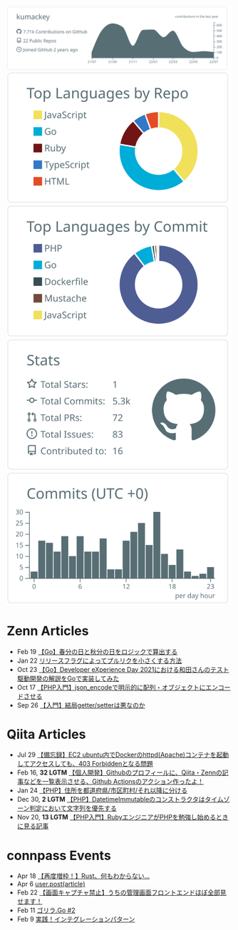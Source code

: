 [![](https://raw.githubusercontent.com/kumackey/kumackey/main/profile-summary-card-output/default/0-profile-details.svg)](https://github.com/vn7n24fzkq/github-profile-summary-cards)
[![](https://raw.githubusercontent.com/kumackey/kumackey/main/profile-summary-card-output/default/1-repos-per-language.svg)](https://github.com/vn7n24fzkq/github-profile-summary-cards) [![](https://raw.githubusercontent.com/kumackey/kumackey/main/profile-summary-card-output/default/2-most-commit-language.svg)](https://github.com/vn7n24fzkq/github-profile-summary-cards)
[![](https://raw.githubusercontent.com/kumackey/kumackey/main/profile-summary-card-output/default/3-stats.svg)](https://github.com/vn7n24fzkq/github-profile-summary-cards) [![](https://raw.githubusercontent.com/kumackey/kumackey/main/profile-summary-card-output/default/4-productive-time.svg)](https://github.com/vn7n24fzkq/github-profile-summary-cards)

# Zenn Articles

<!-- profile updater begin: zenn -->
- Feb 19 [【Go】春分の日と秋分の日をロジックで算出する](https://zenn.dev/kumackey/articles/d20220219-21c9a5e8b8603a)
- Jan 22 [リリースフラグによってプルリクを小さくする方法](https://zenn.dev/kumackey/articles/d20220120-98f77cad115deb)
- Oct 23 [【Go】Developer eXperience Day 2021における和田さんのテスト駆動開発の解説をGoで実装してみた](https://zenn.dev/kumackey/articles/a9dc6ab95780d0)
- Oct 17 [【PHP入門】json_encodeで明示的に配列・オブジェクトにエンコードさせる](https://zenn.dev/kumackey/articles/06b87040c5374d)
- Sep 26 [【入門】結局getter/setterは悪なのか](https://zenn.dev/kumackey/articles/c3acbd928d1d510268ab)
<!-- profile updater end: zenn -->

# Qiita Articles

<!-- profile updater begin: qiita -->
- Jul 29 [【備忘録】EC2 ubuntu内でDockerのhttpd(Apache)コンテナを起動してアクセスしても、403 Forbiddenとなる問題](https://qiita.com/kumackey/items/6ee8ad390c448e81c329)
- Feb 16, **32 LGTM** [【個人開発】Githubのプロフィールに、Qiita・Zennの記事などを一覧表示させる、Github Actionsのアクション作ったよ！](https://qiita.com/kumackey/items/5bf3dec679f6888d9d4b)
- Jan 24 [【PHP】住所を都道府県/市区町村/それ以降に分ける](https://qiita.com/kumackey/items/caa6d4f5eb3370ef59f4)
- Dec 30, **2 LGTM** [【PHP】DatetimeImmutableのコンストラクタはタイムゾーン判定において文字列を優先する](https://qiita.com/kumackey/items/e49aeb89f5eced4cdbfa)
- Nov 20, **13 LGTM** [【PHP入門】RubyエンジニアがPHPを勉強し始めるときに見る記事](https://qiita.com/kumackey/items/352ce983362d186773be)
<!-- profile updater end: qiita -->

# connpass Events

<!-- profile updater begin: connpass -->
- Apr 18 [【再度増枠！】Rust、何もわからない…](https://estie.connpass.com/event/243724/)
- Apr 6 [user.post(article)](https://architect-club.connpass.com/event/244485/)
- Feb 22 [【画面キャプチャ禁止】うちの管理画面フロントエンドほぼ全部見せます！](https://caddi.connpass.com/event/239169/)
- Feb 11 [ゴリラ.Go #2](https://gorilla-go.connpass.com/event/237637/)
- Feb 9 [実践！インテグレーションパターン](https://modeling-how-to-learn.connpass.com/event/233934/)
<!-- profile updater end: connpass -->
